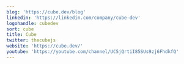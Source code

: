 ```yaml
---
blog: 'https://cube.dev/blog'
linkedin: 'https://linkedin.com/company/cube-dev'
logohandle: cubedev
sort: cube
title: Cube
twitter: thecubejs
website: 'https://cube.dev/'
youtube: 'https://youtube.com/channel/UC5jQrtiI85SUs9zj6FhdkfQ'
---
```

